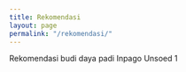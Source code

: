 ```yaml
---
title: Rekomendasi
layout: page
permalink: "/rekomendasi/"
---
```


Rekomendasi budi daya padi Inpago Unsoed 1